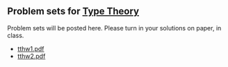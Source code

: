 ## Problem sets for [Type Theory](/typetheory/)
 Problem sets will be posted here.
 Please turn in your solutions on paper, in class.

- [tthw1.pdf](tthw1.pdf)
- [tthw2.pdf](tthw2.pdf)
<!--
- [project topics](catlogtopics.pdf)
- [catloghw2.pdf](catloghw2.pdf)
- [catloghw3.pdf](catloghw3.pdf)
- [catloghw4.pdf](catloghw4.pdf)
- [project topics](catlogtopics.pdf)
-->